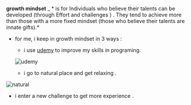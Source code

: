 
 **growth mindset**   _ * is for Individuals who believe their talents can be developed (through Effort and challenges ) .  They tend to achieve more than those with a more fixed mindset (those who believe their talents are innate gifts).*

- for me, i keep in growth mindset in 3 ways :
  - i use [udemy](https://www.udemy.com/) to improve my skills in programing.
  
  
  ![udemy](https://about.udemy.com/wp-content/uploads/2017/10/NewUlogo-large-1.png)
  
  - i go to natural place and get relaxing .
  
![natural](https://www.adorama.com/alc/wp-content/uploads/2018/11/landscape-photography-tips-yosemite-valley-feature.jpg)

 - i enter a new challenge to get more experience . 

